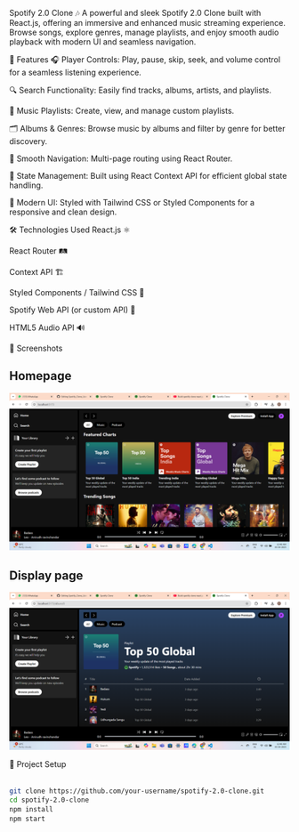Spotify 2.0 Clone 🎶
A powerful and sleek Spotify 2.0 Clone built with React.js, offering an immersive and enhanced music streaming experience. Browse songs, explore genres, manage playlists, and enjoy smooth audio playback with modern UI and seamless navigation.

🚀 Features
🎧 Player Controls: Play, pause, skip, seek, and volume control for a seamless listening experience.

🔍 Search Functionality: Easily find tracks, albums, artists, and playlists.

🎼 Music Playlists: Create, view, and manage custom playlists.

🗂️ Albums & Genres: Browse music by albums and filter by genre for better discovery.

🧭 Smooth Navigation: Multi-page routing using React Router.

🧠 State Management: Built using React Context API for efficient global state handling.

🎨 Modern UI: Styled with Tailwind CSS or Styled Components for a responsive and clean design.

🛠️ Technologies Used
React.js ⚛️

React Router 🛤️

Context API 🏗️

Styled Components / Tailwind CSS 🎨

Spotify Web API (or custom API) 🔗

HTML5 Audio API 🔊

📸 Screenshots
## Homepage 
![Alt txt](public/homepage.png)

## Display page
![Alt txt](public/display.png)


📁 Project Setup
```bash

git clone https://github.com/your-username/spotify-2.0-clone.git
cd spotify-2.0-clone
npm install
npm start

```




